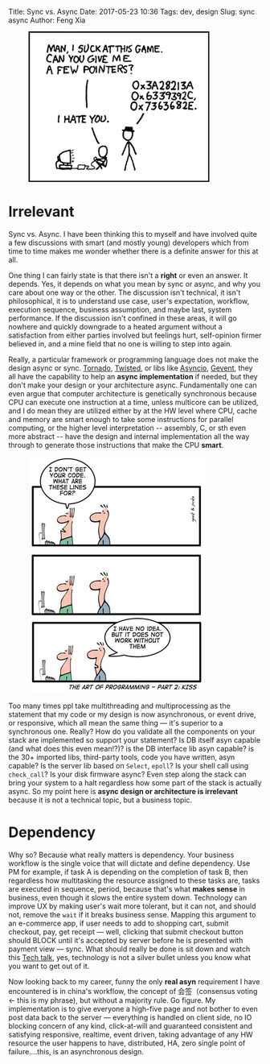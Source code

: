 Title: Sync vs. Async
Date: 2017-05-23 10:36
Tags: dev, design
Slug: sync async
Author: Feng Xia


<figure class="col l4 m4 s12">
  <img src="/images/funny/pointers.png"/>
</figure>

# Irrelevant

Sync vs. Async. I have been thinking this to myself and have involved
quite a few discussions with smart (and mostly young) developers which
from time to time makes me wonder whether there is a definite answer
for this at all.

One thing I can fairly state is that there isn't a **right** or even
an answer. It depends. Yes, it depends on what you mean by sync or
async, and why you care about one way or the other. The discussion
isn't technical, it isn't philosophical, it is to understand use case,
user's expectation, workflow, execution sequence, business assumption,
and maybe last, system performance. If the discussion isn't confined
in these areas, it will go nowhere and quickly downgrade to a heated
argument without a satisfaction from either parties involved but
feelings hurt, self-opinion firmer believed in, and a mine field that
no one is willing to step into again.


Really, a particular framework or programming language does not make
the design async or sync. [Tornado][1], [Twisted][4], or libs like
[Asyncio][2], [Gevent][3], they all have the capability to help an
__async implementation__ if needed, but <span class="myhighlight">
they don't make your design or your architecture
async</span>. Fundamentally one can even argue that computer
architecture is genetically synchronous because CPU can execute one
instruction at a time, unless multicore can be utilized, and I do mean
they are utilized either by at the HW level where CPU, cache and
memory are smart enough to take some instructions for parallel
computing, or the higher level interpretation -- assembly, C, or sth
even more abstract -- have the design and internal implementation all
the way through to generate those instructions that make the CPU
**smart**.

[1]: http://www.tornadoweb.org/en/stable/
[2]: https://docs.python.org/3/library/asyncio.html
[3]: http://www.gevent.org/
[4]: https://github.com/twisted/twisted

<figure class="col l4 m4 s12">
  <img src="/images/funny/1519232-geek_poke02.jpg"/>
</figure>


Too many times ppl take multithreading and multiprocessing as the
statement that my code or my design is now asynchronous, or event
drive, or responsive, which all mean the same thing &mdash; it's
superior to a synchronous one. Really? How do you validate all the
components on your stack are implemented so support your statement? Is
DB itself asyn capable (and what does this even mean!?)? is the DB
interface lib asyn capable? is the 30+ imported libs, third-party
tools, code you have written, asyn capable? Is the server lib based on `Select`,
`epoll`? Is your shell call using `check_call`? Is your disk firmware
async? Even step along the stack can bring your system to a halt
regardless how some part of the stack is actually async. So my point
here is **async design or architecture is irrelevant** because it is
not a technical topic, but a business topic.

# Dependency

Why so? Because what really matters is <span
class="myhighlight">dependency</span>. Your business workflow is the
single voice that will dictate and define dependency. Use PM for
example, if task A is depending on the completion of task B, then
regardless how multitasking the resource assigned to these tasks are,
tasks are executed in sequence, period, because that's what **makes
sense** in business, even though it slows the entire system down. Technology 
can improve UX by making user's wait more tolerant, but it can not,
and <span class="myhighlight">should not</span>, remove the `wait` if
it breaks business sense. Mapping this argument to an e-commerce app,
if user needs to add to shopping cart, submit checkout, pay, get
receipt &mdash; well, clicking that submit checkout button should
BLOCK until it's accepted by server before he is presented with
payment view &mdash; sync. What should really be done is sit down and
watch this [Tech talk][6], yes, technology is not a silver bullet
unless you know what you want to get out of it.


[5]: https://stackoverflow.com/questions/748175/asynchronous-vs-synchronous-execution-what-does-it-really-mean
[6]: https://www.ted.com/talks/renny_gleeson_404_the_story_of_a_page_not_found


Now looking back to my career, funny the only __real asyn__
requirement I have encountered is in china's workflow, the concept of
会签（consensus voting &larr; this is my phrase), but without a
majority rule. Go figure. My implementation is to give everyone a
high-five page and not bother to even post data back to the server
&mdash; everything is handled on client side, no IO blocking concern
of any kind, click-at-will and guaranteed consistent and satisfying
responsive, realtime, event driven, taking advantage of any HW
resource the user happens to have, distributed, HA, zero single point
of failure....this, is an asynchronous design.
